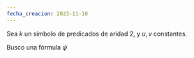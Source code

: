```yaml
---
fecha_creacion: 2023-11-10
---
```

Sea $k$ un símbolo de predicados de aridad 2, y $u, v$ constantes.

Busco una fórmula $\psi$ 